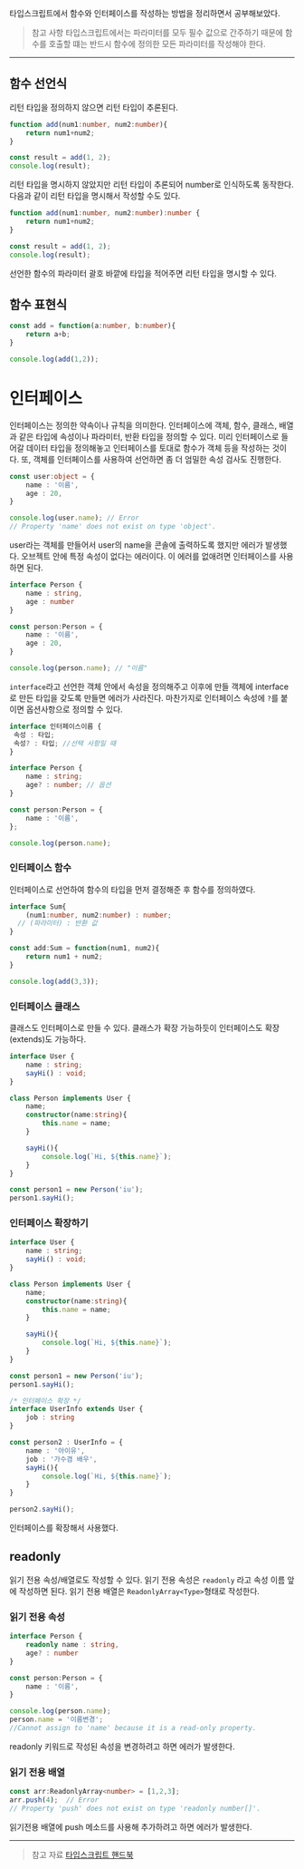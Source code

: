 
타입스크립트에서 함수와 인터페이스를 작성하는 방법을 정리하면서 공부해보았다.

> 참고 사항
타입스크립트에서는 파라미터를 모두 필수 값으로 간주하기 때문에 함수를 호출할 떄는 반드시 함수에 정의한 모든 파라미터를 작성해야 한다.

-- --

## 함수 선언식
리턴 타입을 정의하지 않으면 리턴 타입이 추론된다.
```typescript
function add(num1:number, num2:number){
    return num1+num2;
}

const result = add(1, 2);
console.log(result);
```
리턴 타입을 명시하지 않았지만 리턴 타입이 추론되어 number로 인식하도록 동작한다.
다음과 같이 리턴 타입을 명시해서 작성할 수도 있다.
```typescript
function add(num1:number, num2:number):number {
    return num1+num2;
}

const result = add(1, 2);
console.log(result);

```
선언한 함수의 파라미터 괄호 바깥에 타입을 적어주면 리턴 타입을 명시할 수 있다.

## 함수 표현식
```typescript
const add = function(a:number, b:number){
    return a+b;
}

console.log(add(1,2));
```

# 인터페이스
인터페이스는 정의한 약속이나 규칙을 의미한다.
인터페이스에 객체, 함수, 클래스, 배열과 같은 타입에 속성이나 파라미터, 반환 타입을 정의할 수 있다.
미리 인터페이스로 들어갈 데이터 타입을 정의해놓고 인터페이스를 토대로 함수가 객체 등을 작성하는 것이다.
또, 객체를 인터페이스를 사용하여 선언하면 좀 더 엄밀한 속성 검사도 진행한다.

```typescript
const user:object = {
    name : '이름',
    age : 20,
}

console.log(user.name); // Error
// Property 'name' does not exist on type 'object'.
```
user라는 객체를 만들어서 user의 name을 콘솔에 출력하도록 했지만 에러가 발생했다.
오브젝트 안에 특정 속성이 없다는 에러이다. 이 에러를 없애려면 인터페이스를 사용하면 된다.

```typescript
interface Person {
    name : string,
    age : number
}

const person:Person = {
    name : '이름',
    age : 20,
}

console.log(person.name); // "이름"
```

`interface`라고 선언한 객체 안에서 속성을 정의해주고
이후에 만들 객체에 interface로 만든 타입을 갖도록 만들면 에러가 사라진다.
마찬가지로 인터페이스 속성에 `?`를 붙이면 옵션사항으로 정의할 수 있다.
```typescript
interface 인터페이스이름 {
 속성 : 타입;
 속성? : 타입; //선택 사항일 때
}
```

```typescript
interface Person {
    name : string;
    age? : number; // 옵션
}

const person:Person = {
    name : '이름',
};

console.log(person.name);
```

### 인터페이스 함수
인터페이스로 선언하여 함수의 타입을 먼저 결정해준 후 함수를 정의하였다.
```typescript
interface Sum{
    (num1:number, num2:number) : number;
  // (파라미터) : 반환 값
}

const add:Sum = function(num1, num2){
    return num1 + num2;
}

console.log(add(3,3));
```

### 인터페이스 클래스
클래스도 인터페이스로 만들 수 있다.
클래스가 확장 가능하듯이 인터페이스도 확장(extends)도 가능하다.

```typescript
interface User {
    name : string;
    sayHi() : void;
}

class Person implements User {
    name;
    constructor(name:string){
        this.name = name;
    }

    sayHi(){
        console.log(`Hi, ${this.name}`);
    }
}

const person1 = new Person('iu');
person1.sayHi();
```

### 인터페이스 확장하기
```typescript
interface User {
    name : string;
    sayHi() : void;
}

class Person implements User {
    name;
    constructor(name:string){
        this.name = name;
    }

    sayHi(){
        console.log(`Hi, ${this.name}`);
    }
}

const person1 = new Person('iu');
person1.sayHi();

/* 인터페이스 확장 */
interface UserInfo extends User {
    job : string
}

const person2 : UserInfo = {
    name : '아이유',
    job : '가수겸 배우',
    sayHi(){
        console.log(`Hi, ${this.name}`);
    }
}

person2.sayHi();
```
인터페이스를 확장해서 사용했다.


## readonly
읽기 전용 속성/배열로도 작성할 수 있다.
읽기 전용 속성은 `readonly` 라고 속성 이름 앞에 작성하면 된다.
읽기 전용 배열은 `ReadonlyArray<Type>`형태로 작성한다.

### 읽기 전용 속성
```typescript
interface Person {
    readonly name : string,
    age? : number
}

const person:Person = {
    name : '이름',
}

console.log(person.name);
person.name = '이름변경';
//Cannot assign to 'name' because it is a read-only property.
```

readonly 키워드로 작성된 속성을 변경하려고 하면 에러가 발생한다.

### 읽기 전용 배열
```typescript
const arr:ReadonlyArray<number> = [1,2,3];
arr.push(4);  // Error
// Property 'push' does not exist on type 'readonly number[]'.
```
읽기전용 배열에 push 메소드를 사용해 추가하려고 하면 에러가 발생한다.


-- --
> 참고 자료
[타입스크립트 핸드북](https://joshua1988.github.io/ts/guide/functions.html#%ED%83%80%EC%9E%85%EC%8A%A4%ED%81%AC%EB%A6%BD%ED%8A%B8%EC%97%90%EC%84%9C%EC%9D%98-%ED%95%A8%EC%88%98)
